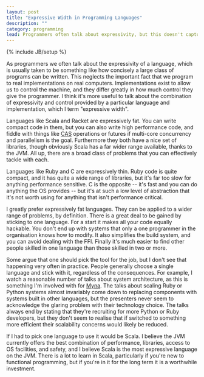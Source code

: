 ```yaml
---
layout: post
title: "Expressive Width in Programming Languages"
description: ""
category: programming
lead: Programmers often talk about expressivity, but this doesn't capture a lot of what is useful about a programming language. Real programs run in a specific implementation, and implementations differ in how much control they give you over the machine. How well do languages balance the two?
---
```

{% include JB/setup %}

As programmers we often talk about the expressivity of a language, which is usually taken to be something like how concisely a large class of programs can be written. This neglects the important fact that we program to real implementations on real computers. Implementations exist to allow us to control the machine, and they differ greatly in how much control they give the programmer. I think it's more useful to talk about the combination of expressivity and control provided by a particular language and implementation, which I term "expressive width".

Languages like Scala and Racket are expressively fat. You can write compact code in them, but you can also write high performance code, and fiddle with things like [CAS](http://en.wikipedia.org/wiki/Compare-and-swap) operations or futures if multi-core concurrency and parallelism is the goal. Furthermore they both have a nice set of libraries, though obviously Scala has a far wider range available, thanks to the JVM. All up, there are a broad class of problems that you can effectively tackle with each.

Languages like Ruby and C are expressively thin. Ruby code is quite compact, and it has quite a wide range of libraries, but it's far too slow for anything performance sensitive. C is the opposite -- it's fast and you can do anything the OS provides -- but it's at such a low level of abstraction that it's not worth using for anything that isn't performance critical.

I greatly prefer expressively fat languages. They can be applied to a wider range of problems, by definition. There is a great deal to be gained by sticking to one language. For a start it makes all your code equally hackable. You don't end up with systems that only a one programmer in the organisation knows how to modify. It also simplifies the build system, and you can avoid dealing with the FFI. Finally it's much easier to find other people skilled in one language than those skilled in two or more.

Some argue that one should pick the tool for the job, but I don't see that happening very often in practice. People generally choose a single language and stick with it, regardless of the consequences. For example, I watch a reasonable number of talks about system architecture, as this is something I'm involved with for [Myna](http://mynaweb.com/). The talks about scaling Ruby or Python systems almost invariably come down to replacing components with systems built in other languages, but the presenters never seem to acknowledge the glaring problem with their technology choice. The talks always end by stating that they're recruiting for more Python or Ruby developers, but they don't seem to realise that if switched to something more efficient their scalability concerns would likely be reduced.

If I had to pick one language to use it would be Scala. I believe the JVM currently offers the best combination of performance, libraries, access to OS facilities, and safety, and I believe Scala is the most expressive language on the JVM. There is a lot to learn in Scala, particularly if you're new to functional programming, but if you're in it for the long term it is a worthwhile investment.
